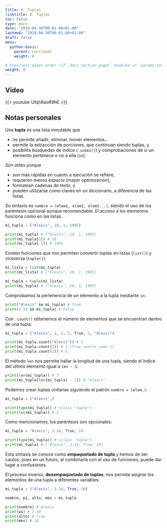 ```yaml
---
title: 8. Tuplas
linktitle: 8. Tuplas
toc: false
type: docs
date: "2019-04-30T00:01:00+01:00"
lastmod: "2019-04-30T00:01:00+01:00"
draft: false
menu:
  python-basic:
    parent: Lecciones
    weight: 8

# Prev/next pager order (if `docs_section_pager` enabled in `params.toml`)
weight: 8
---
```


## Vídeo

{{< youtube Ufqh8aoR9hE >}}

## Notas personales

Una **tupla** es una lista inmutable que

- no permite añadir, eliminar, mover elementos...
- permite la extracción de porciones, que continuan siendo tuplas, y
- posibilita búsquedas de índice (`.index()`) y comprobaciones de si un elemento pertenece o no a ella (`in`).

Son útiles porque

- son más rápidas en cuanto a ejecución se refiere,
- requieren menos espacio (mayor optimización),
- formatean cadenas de texto, y
- pueden utilizarse como claves en un diccionario, a diferencia de las listas.

Su sintaxis es `nombre = (elem1, elem2, elem3...)`, siendo el uso de los paréntesis opcional aunque recomendable. El acceso a los elementos funciona como en las listas.

```python
mi_tupla = ("Alexis", 10, 1, 1995)

print(mi_tupla) # ("Alexis", 10, 1, 1995)
print(mi_tupla[1]) # 10
print(mi_tupla[-1]) # 1995
```

Existen funciones que nos permiten convertir tuplas en listas (`list()`) y viceversa (`tuple()`):

```python
mi_lista = list(mi_tupla)
print(mi_lista) # ["Alexis", 10, 1, 1995]

mi_tupla = tuple(mi_lista)
print(mi_tupla) # ("Alexis", 10, 1, 1995)
```

Comprobamos la pertenencia de un elemento a la tupla mediante `in`:

```python
print("Alexis" in mi_tupla) # True
print(3.14 in mi_tupla) # False
```

Con `.count()` obtenemos el número de elementos que se encuentran dentro de una tupla:

```python
mi_tupla = ("Alexis", 1, 2, 2, True, 2, "Alexis")

print(mi_tupla.count("Alexis")) # 2
print(mi_tupla.count(1)) # 2 (True cuenta como 1)
print(mi_tupla.count(2)) # 3
```

El método `len` nos permite hallar la longitud de una tupla, siendo el índice del último elemento igual a `len - 1`:

```python
print(len(mi_tupla)) # 7
print(mi_tupla[len(mi_tupla) - 1]) # "Alexis"
```

Podemos crear tuplas unitarias siguiendo el patrón `nombre = (elem,)`:

```python
mi_tupla = ("Alexis",)

print(type(mi_tupla)) # <class 'tuple'>
print(len(mi_tupla)) # 1
```

Como mencionamos, los paréntesis son opcionales:

```python
mi_tupla = "Alexis", 3.14, True, 10

print(type(mi_tupla)) # <class 'tuple'>
print(mi_tupla) # ("Alexis", 3.14, True, 10)
```

Esta sintaxis se conoce como **empaquetado de tupla** y hemos de ser cautos, pues en un futuro, al combinarla con el uso de funciones, puede dar lugar a confusiones.

El proceso inverso, **desempaquetado de tuplas**, nos permite asignar los elementos de una tupla a diferentes variables:

```python
mi_tupla = ("Alexis", 3.14, True, 10)

nombre, pi, alto, mes = mi_tupla

print(nombre) # Alexis
print(pi) # 3.14
print(alto) # True
print(mes) # 10
```
